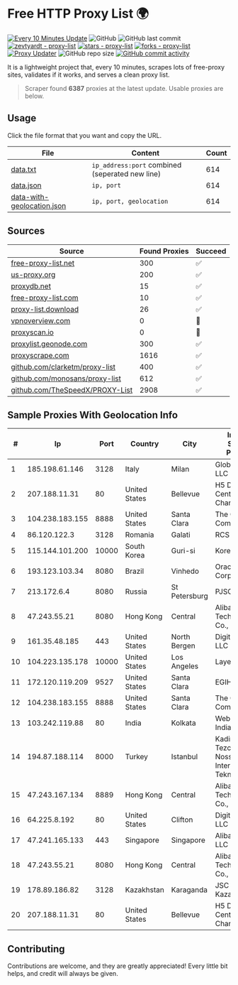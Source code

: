 
# Free HTTP Proxy List 🌍

[![Every 10 Minutes Update](https://github.com/mertguvencli/http-proxy-list/actions/workflows/main.yml/badge.svg?branch=main)](https://github.com/mertguvencli/http-proxy-list/actions/workflows/main.yml)
![GitHub](https://img.shields.io/github/license/mertguvencli/http-proxy-list)
![GitHub last commit](https://img.shields.io/github/last-commit/mertguvencli/http-proxy-list)
[![zevtyardt - proxy-list](https://img.shields.io/static/v1?label=zevtyardt&message=proxy-list&color=blue&logo=github)](https://github.com/zevtyardt/proxy-list "Go to GitHub repo")
[![stars - proxy-list](https://img.shields.io/github/stars/zevtyardt/proxy-list?style=social)](https://github.com/zevtyardt/proxy-list)
[![forks - proxy-list](https://img.shields.io/github/forks/zevtyardt/proxy-list?style=social)](https://github.com/zevtyardt/proxy-list)
[![Proxy Updater](https://github.com/zevtyardt/proxy-list/workflows/Proxy%20Updater/badge.svg)](https://github.com/zevtyardt/proxy-list/actions?query=workflow:"Proxy+Updater")
![GitHub repo size](https://img.shields.io/github/repo-size/zevtyardt/proxy-list)
[![GitHub commit activity](https://img.shields.io/github/commit-activity/m/zevtyardt/proxy-list?logo=commits)](https://github.com/zevtyardt/proxy-list/commits/main)

It is a lightweight project that, every 10 minutes, scrapes lots of free-proxy sites, validates if it works, and serves a clean proxy list.

> Scraper found **6387** proxies at the latest update. Usable proxies are below.

## Usage

Click the file format that you want and copy the URL.

|File|Content|Count|
|----|-------|-----|
|[data.txt](https://raw.githubusercontent.com/mertguvencli/http-proxy-list/main/proxy-list/data.txt)|`ip_address:port` combined (seperated new line)|614|
|[data.json](https://raw.githubusercontent.com/mertguvencli/http-proxy-list/main/proxy-list/data.json)|`ip, port`|614|
|[data-with-geolocation.json](https://raw.githubusercontent.com/mertguvencli/http-proxy-list/main/proxy-list/data-with-geolocation.json)|`ip, port, geolocation`|614|

## Sources

|Source|Found Proxies|Succeed|
|------|-------------|-------|
|[free-proxy-list.net](https://free-proxy-list.net)|300|✅|
|[us-proxy.org](https://www.us-proxy.org)|200|✅|
|[proxydb.net](http://proxydb.net)|15|✅|
|[free-proxy-list.com](https://free-proxy-list.com/?page=&port=&type%5B%5D=http&type%5B%5D=https&up_time=0&search=Search)|10|✅|
|[proxy-list.download](https://www.proxy-list.download/HTTP)|26|✅|
|[vpnoverview.com](https://vpnoverview.com/privacy/anonymous-browsing/free-proxy-servers)|0|🚫|
|[proxyscan.io](https://www.proxyscan.io)|0|🚫|
|[proxylist.geonode.com](https://proxylist.geonode.com/api/proxy-list?limit=300&page=1&sort_by=lastChecked&sort_type=desc&protocols=http,https)|300|✅|
|[proxyscrape.com](https://api.proxyscrape.com/v2/?request=displayproxies&protocol=http&timeout=10000&country=all&ssl=all&anonymity=all)|1616|✅|
|[github.com/clarketm/proxy-list](https://raw.githubusercontent.com/clarketm/proxy-list/master/proxy-list-raw.txt)|400|✅|
|[github.com/monosans/proxy-list](https://raw.githubusercontent.com/monosans/proxy-list/main/proxies/http.txt)|612|✅|
|[github.com/TheSpeedX/PROXY-List](https://raw.githubusercontent.com/TheSpeedX/PROXY-List/master/http.txt)|2908|✅|


## Sample Proxies With Geolocation Info

|#|Ip|Port|Country|City|Internet Service Provider|
|-|--|----|-------|----|-------------------------|
|1|185.198.61.146|3128|Italy|Milan|Global Router LLC|
|2|207.188.11.31|80|United States|Bellevue|H5 Data Centers - Chandler LLC|
|3|104.238.183.155|8888|United States|Santa Clara|The Constant Company|
|4|86.120.122.3|3128|Romania|Galati|RCS & RDS|
|5|115.144.101.200|10000|South Korea|Guri-si|Korea Telecom|
|6|193.123.103.34|8080|Brazil|Vinhedo|Oracle Corporation|
|7|213.172.6.4|8080|Russia|St Petersburg|PJSC MegaFon|
|8|47.243.55.21|8080|Hong Kong|Central|Alibaba (US) Technology Co., Ltd.|
|9|161.35.48.185|443|United States|North Bergen|DigitalOcean, LLC|
|10|104.223.135.178|10000|United States|Los Angeles|LayerHost|
|11|172.120.119.209|9527|United States|Santa Clara|EGIHosting|
|12|104.238.183.155|8888|United States|Santa Clara|The Constant Company|
|13|103.242.119.88|80|India|Kolkata|Web Werks India Pvt. Ltd.|
|14|194.87.188.114|8000|Turkey|Istanbul|Kadir Huseyin Tezcan Nosspeed Internet Teknolojileri|
|15|47.243.167.134|8889|Hong Kong|Central|Alibaba (US) Technology Co., Ltd.|
|16|64.225.8.192|80|United States|Clifton|DigitalOcean, LLC|
|17|47.241.165.133|443|Singapore|Singapore|Alibaba.com LLC|
|18|47.243.55.21|8080|Hong Kong|Central|Alibaba (US) Technology Co., Ltd.|
|19|178.89.186.82|3128|Kazakhstan|Karaganda|JSC Kazakhtelecom|
|20|207.188.11.31|80|United States|Bellevue|H5 Data Centers - Chandler LLC|



## Contributing

Contributions are welcome, and they are greatly appreciated! Every
little bit helps, and credit will always be given.

